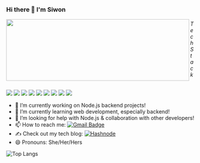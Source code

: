 ### Hi there 👋 I'm Siwon

<!--
**Siwon-Kim/Siwon-Kim** is a ✨ _special_ ✨ repository because its `README.md` (this file) appears on your GitHub profile.

Here are some ideas to get you started:

- 🔭 I’m currently working on ...
- 🌱 I’m currently learning ...
- 👯 I’m looking to collaborate on ...
- 🤔 I’m looking for help with ...
- 💬 Ask me about ...
- 📫 How to reach me: ...
- 😄 Pronouns: ...
- ⚡ Fun fact: ...

creating Badges: https://shields.io/
Examples: https://github.com/abhisheknaiidu/awesome-github-profile-readme
-->

<p>
  <img align="left" width="490" height="165" src="https://github-readme-stats.vercel.app/api?username=Siwon-Kim&count_private=true&show_icons=true&include_all_commits=true"/>
  <h6>Tech Stack</h6>
  <p>
    <img src="https://img.shields.io/badge/-JavaScript-black?style=flat-square&logo=javascript"/>
    <img src="https://img.shields.io/badge/-Nodejs-black?style=flat-square&logo=Node.js"/>
    <img src="https://img.shields.io/badge/-Python-black?style=flat-square&logo=Python"/>
    <img src="https://img.shields.io/badge/-C++-00599C?style=flat-square&logo=c"/>
    <img src="https://img.shields.io/badge/-MongoDB-black?style=flat-square&logo=mongodb"/>
    <img src="https://img.shields.io/badge/AWS-232F3E?style=flat-square&logo=amazon-aws"/>
    <img src="https://img.shields.io/badge/-Git-black?style=flat-square&logo=git"/>
    <img src="https://img.shields.io/badge/-GitHub-181717?style=flat-square&logo=github"/>
    <img src="https://img.shields.io/badge/-MySQL-F29111?style=flat-square&logo=MySQL&logoColor=white"/>
  </p>
</p>


- 🔭 I’m currently working on Node.js backend projects!
- 🌱 I’m currently learning web development, especially backend!
- 🤔 I’m looking for help with Node.js & collaboration with other developers!
- 📫 How to reach me: [![Gmail Badge](https://img.shields.io/badge/-siwonkim@gmail.com-c14438?style=flat-square&logo=Gmail&logoColor=white&link=mailto:siwonkim@gmail.com)](mailto:siwonkim@gmail.com) 
- ✍️ Check out my tech blog: [![Hashnode](https://img.shields.io/badge/Hashnode-2962FF?style=for-the-badge&logo=hashnode&logoColor=white&link=mailto:https://siwonlog.hashnode.dev/)](mailto:https://siwonlog.hashnode.dev/)
- 😄 Pronouns: She/Her/Hers

![Top Langs](https://github-readme-stats.vercel.app/api/top-langs/?username=Siwon-Kim&hide=TeX&layout=compact)
